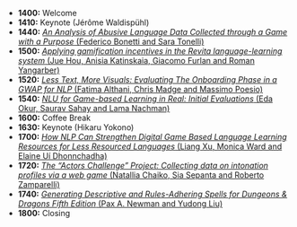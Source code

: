 
- **1400:** Welcome
- **1410:** Keynote (Jérôme Waldispühl)
- **1440:** [_An Analysis of Abusive Language Data Collected through a Game with a Purpose_ (Federico Bonetti and Sara Tonelli)](http://www.lrec-conf.org/proceedings/lrec2022/workshops/Games/pdf/2022.games-1.1.pdf)
- **1500:** [_Applying gamification incentives in the Revita language-learning system_ (Jue Hou, Anisia Katinskaia, Giacomo Furlan and Roman Yangarber)](http://www.lrec-conf.org/proceedings/lrec2022/workshops/Games/pdf/2022.games-1.2.pdf)
- **1520:** [_Less Text, More Visuals: Evaluating The Onboarding Phase in a GWAP for NLP_ (Fatima Althani, Chris Madge and Massimo Poesio)](http://www.lrec-conf.org/proceedings/lrec2022/workshops/Games/pdf/2022.games-1.3.pdf)
- **1540:** [_NLU for Game-based Learning in Real: Initial Evaluations_ (Eda Okur, Saurav Sahay and Lama Nachman)](http://www.lrec-conf.org/proceedings/lrec2022/workshops/Games/pdf/2022.games-1.4.pdf)
- **1600:** Coffee Break
- **1630:** Keynote (Hikaru Yokono)
- **1700:** [_How NLP Can Strengthen Digital Game Based Language Learning Resources for Less Resourced Languages_ (Liang Xu, Monica Ward and Elaine Uí Dhonnchadha)](http://www.lrec-conf.org/proceedings/lrec2022/workshops/Games/pdf/2022.games-1.5.pdf)
- **1720:** [_The “Actors Challenge” Project: Collecting data on intonation profiles via a web game_ (Natallia Chaiko, Sia Sepanta and Roberto Zamparelli)](http://www.lrec-conf.org/proceedings/lrec2022/workshops/Games/pdf/2022.games-1.6.pdf)
- **1740:** [_Generating Descriptive and Rules-Adhering Spells for Dungeons & Dragons Fifth Edition_ (Pax A. Newman and Yudong Liu)](http://www.lrec-conf.org/proceedings/lrec2022/workshops/Games/pdf/2022.games-1.7.pdf)
- **1800:** Closing


